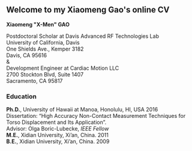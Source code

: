 ## Welcome to my Xiaomeng Gao's online CV

**Xiaomeng "X-Men" GAO**<br/>

Postdoctoral Scholar at Davis Advanced RF Technologies Lab<br/>
University of California, Davis<br/>
One Shields Ave., Kemper 3182<br/>
Davis, CA 95616<br/>
&<br/>
Development Engineer at Cardiac Motion LLC<br/>
2700 Stockton Blvd, Suite 1407<br/>
Sacramento, CA 95817<br/>

### Education
**Ph.D.**, University of Hawaii at Manoa, Honolulu, HI, USA           2016<br/>
Dissertation: “High Accuracy Non-Contact Measurement Techniques for Torso Displacement and Its Application”. <br/>
Advisor: Olga Boric-Lubecke, *IEEE Fellow* <br/>
**M.E.**, Xidian University, Xi’an, China.                            2011<br/>
**B.E.**, Xidian University, Xi’an, China.                            2009<br/>

